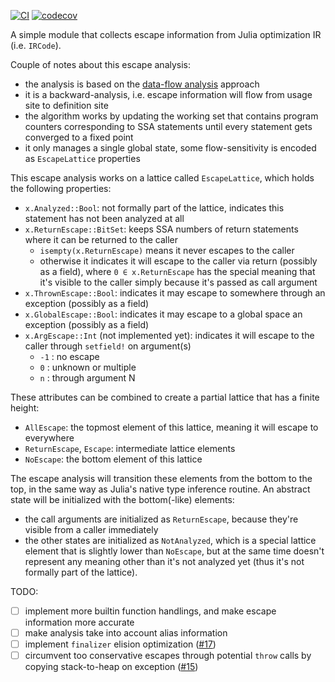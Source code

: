 [![CI](https://github.com/aviatesk/EscapeAnalysis.jl/actions/workflows/ci.yml/badge.svg)](https://github.com/aviatesk/EscapeAnalysis.jl/actions/workflows/ci.yml)
[![codecov](https://codecov.io/gh/aviatesk/EscapeAnalysis.jl/branch/master/graph/badge.svg?token=ADEKPZRUJH)](https://codecov.io/gh/aviatesk/EscapeAnalysis.jl)

A simple module that collects escape information from Julia optimization IR (i.e. `IRCode`).

Couple of notes about this escape analysis:
- the analysis is based on the [data-flow analysis](https://aviatesk.github.io/posts/data-flow-problem/) approach
- it is a backward-analysis, i.e. escape information will flow from usage site to definition site
- the algorithm works by updating the working set that contains program counters corresponding to SSA statements until every statement gets converged to a fixed point
- it only manages a single global state, some flow-sensitivity is encoded as `EscapeLattice` properties

This escape analysis works on a lattice called `EscapeLattice`, which holds the following properties:
- `x.Analyzed::Bool`: not formally part of the lattice, indicates this statement has not been analyzed at all
- `x.ReturnEscape::BitSet`: keeps SSA numbers of return statements where it can be returned to the caller
  * `isempty(x.ReturnEscape)` means it never escapes to the caller
  * otherwise it indicates it will escape to the caller via return (possibly as a field),
    where `0 ∈ x.ReturnEscape` has the special meaning that it's visible to the caller
    simply because it's passed as call argument
- `x.ThrownEscape::Bool`: indicates it may escape to somewhere through an exception (possibly as a field)
- `x.GlobalEscape::Bool`: indicates it may escape to a global space an exception (possibly as a field)
- `x.ArgEscape::Int` (not implemented yet): indicates it will escape to the caller through `setfield!` on argument(s)
  * `-1` : no escape
  * `0` : unknown or multiple
  * `n` : through argument N

These attributes can be combined to create a partial lattice that has a finite height:
- `AllEscape`: the topmost element of this lattice, meaning it will escape to everywhere
- `ReturnEscape`, `Escape`: intermediate lattice elements
- `NoEscape`: the bottom element of this lattice

The escape analysis will transition these elements from the bottom to the top,
in the same way as Julia's native type inference routine.
An abstract state will be initialized with the bottom(-like) elements:
- the call arguments are initialized as `ReturnEscape`, because they're visible from a caller immediately
- the other states are initialized as `NotAnalyzed`, which is a special lattice element that
  is slightly lower than `NoEscape`, but at the same time doesn't represent any meaning
  other than it's not analyzed yet (thus it's not formally part of the lattice).

TODO:
- [ ] implement more builtin function handlings, and make escape information more accurate
- [ ] make analysis take into account alias information
- [ ] implement `finalizer` elision optimization ([#17](https://github.com/aviatesk/EscapeAnalysis.jl/issues/17))
- [ ] circumvent too conservative escapes through potential `throw` calls by copying stack-to-heap on exception ([#15](https://github.com/aviatesk/EscapeAnalysis.jl/issues/15))
